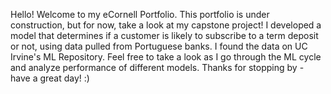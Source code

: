 Hello! Welcome to my eCornell Portfolio.
This portfolio is under construction, but for now, take a look at my capstone project!
I developed a model that determines if a customer is likely to subscribe to a term deposit or not, using data pulled from Portuguese banks.
I found the data on UC Irvine's ML Repository. Feel free to take a look as I go through the ML cycle and analyze performance of different models.
Thanks for stopping by - have a great day! :)
